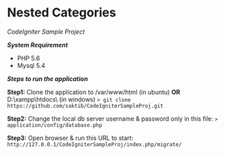 # Nested Categories
*CodeIgniter Sample Project*

***System Requirement***
 - PHP 5.6 
 - Mysql 5.4

***Steps to run the application***

**Step1:**
Clone the application to /var/www/html (in ubuntu) **OR** D:\xampp\htdocs\ (in windows)
`> git clone https://github.com/saktib/CodeIgniterSampleProj.git`

**Step2:**
Change the local db server username & password only in this file:
`> application/config/database.php`

**Step3:**
Open browser & run this URL to start:
`http://127.0.0.1/CodeIgniterSampleProj/index.php/migrate/`
